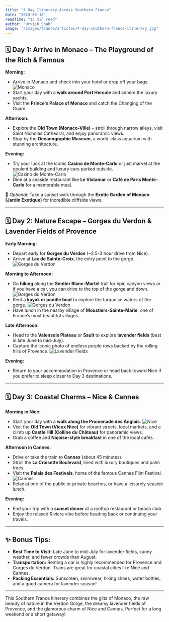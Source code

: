 ```yaml
---
title: "3 Day Itinerary Across Southern France"
date: "2024-03-15"
readTime: "15 min read"
author: "Urvish Shah"
image: "/images/france/articles/4-day-southern-france-itinerary.jpg"
---
```


## 🗓️ Day 1: Arrive in Monaco – The Playground of the Rich & Famous

**Morning:**
- Arrive in Monaco and check into your hotel or drop off your bags.
![Monaco](/images/france/articles/monaco.jpg)
- Start your day with a **walk around Port Hercule** and admire the luxury yachts.
- Visit the **Prince's Palace of Monaco** and catch the Changing of the Guard.

**Afternoon:**
- Explore the **Old Town (Monaco-Ville)** – stroll through narrow alleys, visit Saint Nicholas Cathedral, and enjoy panoramic views.
- Stop by the **Oceanographic Museum**, a world-class aquarium with stunning architecture.

**Evening:**
- Try your luck at the iconic **Casino de Monte-Carlo** or just marvel at the opulent building and luxury cars parked outside.
![Casino de Monte-Carlo](/images/france/articles/casino-de-monte-carlo.jpg)
- Dine at a seaside restaurant like **Le Vistamar** or **Café de Paris Monte-Carlo** for a memorable meal.

📌 *Optional:* Take a sunset walk through the **Exotic Garden of Monaco (Jardin Exotique)** for incredible cliffside views.

---

## 🗓️ Day 2: Nature Escape – Gorges du Verdon & Lavender Fields of Provence

**Early Morning:**
- Depart early for **Gorges du Verdon** (~2.5-3 hour drive from Nice).
- Arrive at **Lac de Sainte-Croix**, the entry point to the gorge.
![Gorges du Verdon](/images/france/articles/gorges-du-verdon.jpg)

**Morning to Afternoon:**
- Go **hiking** along the **Sentier Blanc-Martel** trail for epic canyon views or if you have a car, you can drive to the top of the gorge and down.
![Gorges du Verdon](/images/france/articles/gorges-du-verdon-2.jpg)
- Rent a **kayak or paddle boat** to explore the turquoise waters of the gorge.
![Gorges du Verdon](/images/france/articles/gorges-du-verdon-3.jpg)
- Have lunch in the nearby village of **Moustiers-Sainte-Marie**, one of France’s most beautiful villages.

**Late Afternoon:**
- Head to the **Valensole Plateau** or **Sault** to explore **lavender fields** (best in late June to mid-July).
- Capture the iconic photo of endless purple rows backed by the rolling hills of Provence.
![Lavender Fields](/images/france/articles/lavender-fields.jpg)

**Evening:**
- Return to your accommodation in Provence or head back toward Nice if you prefer to sleep closer to Day 3 destinations.

---

## 🗓️ Day 3: Coastal Charms – Nice & Cannes

**Morning in Nice:**
- Start your day with a **walk along the Promenade des Anglais**.
![Nice](/images/france/articles/nice.jpg)
- Visit the **Old Town (Vieux Nice)** for vibrant streets, local markets, and a climb up **Castle Hill (Colline du Château)** for panoramic views.
- Grab a coffee and **Niçoise-style breakfast** in one of the local cafés.

**Afternoon in Cannes:**
- Drive or take the train to **Cannes** (about 45 minutes).
- Stroll the **La Croisette Boulevard**, lined with luxury boutiques and palm trees.
- Visit the **Palais des Festivals**, home of the famous Cannes Film Festival.
![Cannes](/images/france/articles/cannes.jpg)
- Relax at one of the public or private beaches, or have a leisurely seaside lunch.

**Evening:**
- End your trip with a **sunset dinner** at a rooftop restaurant or beach club.
- Enjoy the relaxed Riviera vibe before heading back or continuing your travels.

---

## ✨ Bonus Tips:

- **Best Time to Visit:** Late June to mid-July for lavender fields, sunny weather, and fewer crowds than August.
- **Transportation:** Renting a car is highly recommended for Provence and Gorges du Verdon. Trains are great for coastal cities like Nice and Cannes.
- **Packing Essentials:** Sunscreen, swimwear, hiking shoes, water bottles, and a good camera for lavender season!

---

This Southern France itinerary combines the glitz of Monaco, the raw beauty of nature in the Verdon Gorge, the dreamy lavender fields of Provence, and the glamorous charm of Nice and Cannes. Perfect for a long weekend or a short getaway!